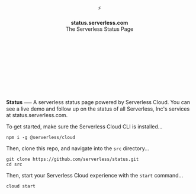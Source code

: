<br>
<br>
<br>
<br>
<br>
<br>
<br>
<p align="center">
⚡️
<br>
<br>
<b>status.serverless.com</b>
<br>
The Serverless Status Page
</p>
  
<br>
<br>
<br>
<br>
<br>
<br>
<br>
<br>
<br>

**Status** ⎯⎯⎯ A serverless status page powered by Serverless Cloud. You can see a live demo and follow up on the status of all Serverless, Inc's services at status.serverless.com.

To get started, make sure the Serverless Cloud CLI is installed...

```
npm i -g @serverless/cloud
```

Then, clone this repo, and navigate into the `src` directory...

```
git clone https://github.com/serverless/status.git
cd src
```

Then, start your Serverless Cloud experience with the `start` command...

```
cloud start
```
